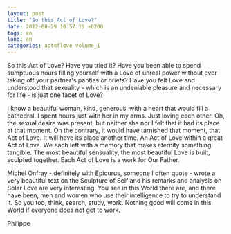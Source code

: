 ```yaml
---
layout: post
title: "So this Act of Love?"
date: 2012-08-29 10:57:19 +0200
tags: en
lang: en
categories: actoflove volume_I
---
```

So this Act of Love? Have you tried it? Have you been able to spend sumptuous hours filling yourself with a Love of unreal power without ever taking off your partner's panties or briefs? Have you felt Love and understood that sexuality - which is an undeniable pleasure and necessary for life - is just one facet of Love?

I know a beautiful woman, kind, generous, with a heart that would fill a cathedral. I spent hours just with her in my arms. Just loving each other. Oh, the sexual desire was present, but neither she nor I felt that it had its place at that moment. On the contrary, it would have tarnished that moment, that Act of Love. It will have its place another time. An Act of Love within a great Act of Love. We each left with a memory that makes eternity something tangible. The most beautiful sensuality, the most beautiful Love is built, sculpted together. Each Act of Love is a work for Our Father.

Michel Onfray - definitely with Epicurus, someone I often quote - wrote a very beautiful text on the Sculpture of Self and his remarks and analysis on Solar Love are very interesting. You see in this World there are, and there have been, men and women who use their intelligence to try to understand it. So you too, think, search, study, work. Nothing good will come in this World if everyone does not get to work.

Philippe


<!-- 
This work is licensed under a Creative Commons Attribution-NonCommercial 4.0 International License.
-->